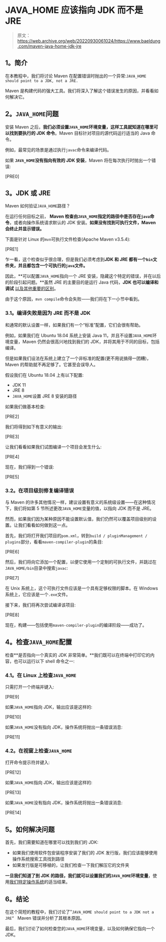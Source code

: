 # JAVA_HOME 应该指向 JDK 而不是 JRE

> 原文：<https://web.archive.org/web/20220930061024/https://www.baeldung.com/maven-java-home-jdk-jre>

## **1。简介**

在本教程中，我们将讨论 Maven 在配置错误时抛出的一个异常:`JAVA_HOME should point to a JDK, not a JRE.`

Maven 是构建代码的强大工具。我们将深入了解这个错误发生的原因，并看看如何解决它。

## **2。`JAVA_HOME`问题**

安装 Maven 之后，**我们必须设置`JAVA_HOME`环境变量，这样工具就知道在哪里可以找到要执行的 JDK 命令**。Maven 目标针对项目的源代码运行适当的 Java 命令。

例如，最常见的场景是通过执行`javac`命令来编译代码。

如果 **`JAVA_HOME`没有指向有效的 JDK 安装**，Maven 将在每次执行时抛出一个错误:

[PRE0]

## **3。JDK 或 JRE**

Maven 如何验证`JAVA_HOME`路径？

在运行任何目标之前， **Maven 检查由`JAVA_HOME`指定的路径中是否存在`java`命令**，或者向操作系统请求默认的 JDK 安装。**如果没有找到可执行文件，Maven 会终止并显示错误。**

下面是针对 Linux 的`mvn`可执行文件检查(Apache Maven v3.5.4):

[PRE1]

乍一看，这个检查似乎很合理，但是我们必须考虑到**JDK 和 JRE 都有一个`bin`文件夹，并且都包含一个可执行的`java`文件。**

因此，**可以配置`JAVA_HOME`指向一个 JRE 安装，隐藏这个特定的错误，并在以后的阶段引起问题。**虽然 JRE 的主要目的是运行 Java 代码，**JDK 也可以编译和调试** [以及其他重要的区别](/web/20220627090522/https://www.baeldung.com/jvm-vs-jre-vs-jdk)。

由于这个原因，`mvn compile`命令会失败——我们将在下一小节中看到。

### **3.1。编译失败是因为 JRE 而不是 JDK**

和通常的默认设置一样，如果我们有一个“标准”配置，它们会很有帮助。

例如，如果我们在 Ubuntu 18.04 系统上安装 Java 11，并且不设置`JAVA_HOME`环境变量，Maven 仍然会很高兴地找到我们的 JDK，并将其用于不同的目标，包括编译。

但是如果我们设法在系统上建立了一个非标准的配置(更不用说搞得一团糟)，Maven 的帮助就不再足够了。它甚至会误导人。

假设我们在 Ubuntu 18.04 上有以下配置:

*   JDK 11
*   JRE 8
*   `JAVA_HOME`设置 JRE 8 安装的路径

如果我们做基本检查:

[PRE2]

我们将得到如下有意义的输出:

[PRE3]

让我们看看如果我们试图编译一个项目会发生什么:

[PRE4]

现在，我们得到一个错误:

[PRE5]

### **3.2。在项目级别修复编译错误**

与 Maven 的许多其他情况一样，建议设置有意义的系统级设置——在这种情况下，我们将如第 5 节所述更改`JAVA_HOME`变量的值，以指向 JDK 而不是 JRE。

然而，如果我们因为某种原因不能设置默认值，我们仍然可以覆盖项目级别的设置。让我们看看如何做到这一点。

首先，我们将打开我们项目的`pom.xml`，转到`build / pluginManagement / plugins`部分，看看`maven-compiler-plugin`的条目:

[PRE6]

然后，我们将向它添加一个配置，以便它使用一个定制的可执行文件，并跳过在`JAVA_HOME/bin`目录中搜索`javac`:

[PRE7]

在 Unix 系统上，这个可执行文件应该是一个具有足够权限的脚本。在 Windows 系统上，它应该是一个`.exe`文件。

接下来，我们将再次尝试编译该项目:

[PRE8]

现在，构建——包括使用`maven-compiler-plugin`的编译阶段——成功了。

## **4。检查`JAVA_HOME`配置**

检查**是否指向一个真实的 JDK 非常简单。**我们既可以在终端中打印它的内容，也可以运行以下 shell 命令之一:

### **4.1。在 Linux 上检查`JAVA_HOME`**

只需打开一个终端并键入:

[PRE9]

如果`JAVA_HOME`指向 JDK，输出应该是这样的:

[PRE10]

如果`JAVA_HOME`没有指向 JDK，操作系统将抛出一条错误消息:

[PRE11]

### **4.2。在视窗**上检查`JAVA_HOME`

打开命令提示符并键入:

[PRE12]

如果`JAVA_HOME`指向 JDK，输出应该是这样的:

[PRE13]

如果`JAVA_HOME`没有指向 JDK，操作系统将抛出一条错误消息:

[PRE14]

## **5。如何解决问题**

首先，我们需要知道在哪里可以找到我们的 JDK:

*   如果我们使用软件包安装程序安装了我们的 JDK 发行版，我们应该能够使用操作系统搜索工具找到路径
*   如果发行版是可移植的，让我们检查一下我们解压它的文件夹

**一旦我们知道了到 JDK 的路径，我们就可以设置我们的`JAVA_HOME`环境变量**，使用[我们特定操作系统](/web/20220627090522/https://www.baeldung.com/java-home-on-windows-7-8-10-mac-os-x-linux)的适当结果。

## **6。结论**

在这个简短的教程中，我们讨论了"`JAVA_HOME should point to a JDK not a JRE” ` Maven 错误并分析了其根本原因。

最后，我们讨论了如何检查您的`JAVA_HOME`环境变量，以及如何确保它指向一个 JDK。